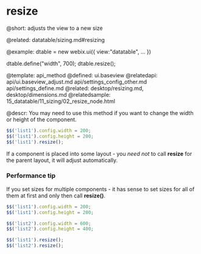 resize
=============



@short:
	adjusts the view to a new size



@related:
	datatable/sizing.md#resizing

@example:
dtable = new webix.ui({
        view:"datatable",
        ...
})
 
dtable.define("width", 700);
dtable.resize();

@template:	api_method
@defined:	ui.baseview	
@relatedapi: 
	api/ui.baseview_adjust.md
	api/settings_config_other.md
	api/settings_define.md
@related:
	desktop/resizing.md, 
    desktop/dimensions.md
@relatedsample:
	15_datatable/11_sizing/02_resize_node.html
    
@descr:
You may need to use this method if you want to change the width or height of the component.

~~~js
$$('list1').config.width = 200;
$$('list1').config.height = 200;
$$('list1').resize();
~~~

If a component is placed into some layout - you *need not* to call **resize** for the parent layout, it will adjust automatically.

### Performance tip

If you set sizes for multiple components - it has sense to set sizes for all of them at first and only then call **resize()**.


~~~js
$$('list1').config.width = 200;
$$('list1').config.height = 200;

$$('list2').config.width = 600;
$$('list2').config.height = 400;

$$('list1').resize();
$$('list2').resize();
~~~

